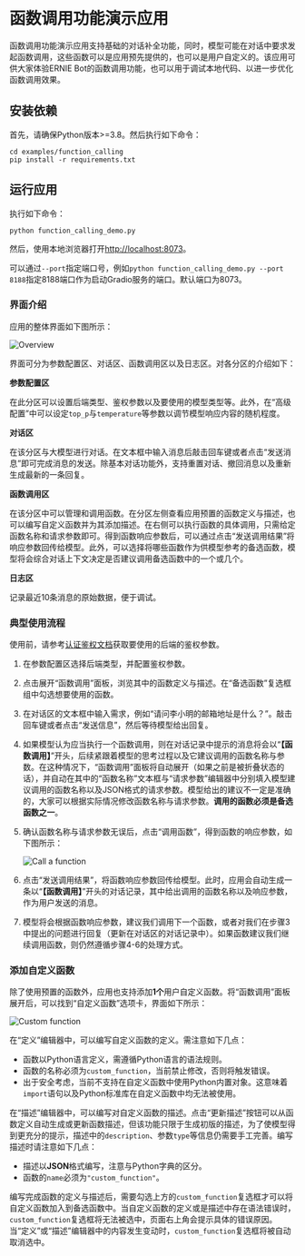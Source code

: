 # 函数调用功能演示应用

函数调用功能演示应用支持基础的对话补全功能，同时，模型可能在对话中要求发起函数调用，这些函数可以是应用预先提供的，也可以是用户自定义的。该应用可供大家体验ERNIE Bot的函数调用功能，也可以用于调试本地代码、以进一步优化函数调用效果。

## 安装依赖

首先，请确保Python版本>=3.8。然后执行如下命令：

```shell
cd examples/function_calling
pip install -r requirements.txt
```

## 运行应用

执行如下命令：

```shell
python function_calling_demo.py
```

然后，使用本地浏览器打开[http://localhost:8073](http://localhost:8073)。

可以通过`--port`指定端口号，例如`python function_calling_demo.py --port 8188`指定8188端口作为启动Gradio服务的端口。默认端口为8073。

### 界面介绍

应用的整体界面如下图所示：

![Overview](https://user-images.githubusercontent.com/21275753/268629662-454d756d-e8b0-49fa-98a5-35444ffd4bfe.png)

界面可分为参数配置区、对话区、函数调用区以及日志区。对各分区的介绍如下：

**参数配置区**

在此分区可以设置后端类型、鉴权参数以及要使用的模型类型等。此外，在“高级配置”中可以设定`top_p`与`temperature`等参数以调节模型响应内容的随机程度。

**对话区**

在该分区与大模型进行对话。在文本框中输入消息后敲击回车键或者点击“发送消息”即可完成消息的发送。除基本对话功能外，支持重置对话、撤回消息以及重新生成最新的一条回复。

**函数调用区**

在该分区中可以管理和调用函数。在分区左侧查看应用预置的函数定义与描述，也可以编写自定义函数并为其添加描述。在右侧可以执行函数的具体调用，只需给定函数名称和请求参数即可。得到函数响应参数后，可以通过点击“发送调用结果”将响应参数回传给模型。此外，可以选择将哪些函数作为供模型参考的备选函数，模型将会综合对话上下文决定是否建议调用备选函数中的一个或几个。

**日志区**

记录最近10条消息的原始数据，便于调试。

### 典型使用流程

使用前，请参考[认证鉴权文档](../../docs/authentication.md)获取要使用的后端的鉴权参数。

1. 在参数配置区选择后端类型，并配置鉴权参数。
2. 点击展开“函数调用”面板，浏览其中的函数定义与描述。在“备选函数”复选框组中勾选想要使用的函数。
3. 在对话区的文本框中输入需求，例如“请问李小明的邮箱地址是什么？”。敲击回车键或者点击“发送信息”，然后等待模型给出回复。
4. 如果模型认为应当执行一个函数调用，则在对话记录中提示的消息将会以“**【函数调用】**”开头，后续紧跟着模型的思考过程以及它建议调用的函数名称与参数。在这种情况下，“函数调用”面板将自动展开（如果之前是被折叠状态的话），并自动在其中的“函数名称”文本框与“请求参数”编辑器中分别填入模型建议调用的函数名称以及JSON格式的请求参数。模型给出的建议不一定是准确的，大家可以根据实际情况修改函数名称与请求参数。**调用的函数必须是备选函数之一**。
5. 确认函数名称与请求参数无误后，点击“调用函数”，得到函数的响应参数，如下图所示：

    ![Call a function](https://user-images.githubusercontent.com/21275753/268624448-e0fd4c28-3ecf-45cc-b2d8-2f5b66f1f73d.jpg)

6. 点击“发送调用结果”，将函数响应参数回传给模型。此时，应用会自动生成一条以“**【函数调用】**”开头的对话记录，其中给出调用的函数名称以及响应参数，作为用户发送的消息。
7. 模型将会根据函数响应参数，建议我们调用下一个函数，或者对我们在步骤3中提出的问题进行回复（更新在对话区的对话记录中）。如果函数建议我们继续调用函数，则仍然遵循步骤4-6的处理方式。

### 添加自定义函数

除了使用预置的函数外，应用也支持添加**1个**用户自定义函数。将“函数调用”面板展开后，可以找到“自定义函数”选项卡，界面如下所示：

![Custom function](https://user-images.githubusercontent.com/21275753/268624469-a6666d32-92f9-463c-9f6c-994d8c406e94.jpg)

在“定义”编辑器中，可以编写自定义函数的定义。需注意如下几点：

* 函数以Python语言定义，需遵循Python语言的语法规则。
* 函数的名称必须为`custom_function`，当前禁止修改，否则将触发错误。
* 出于安全考虑，当前不支持在自定义函数中使用Python内置对象。这意味着`import`语句以及Python标准库在自定义函数中均无法被使用。

在“描述”编辑器中，可以编写对自定义函数的描述。点击“更新描述”按钮可以从函数定义自动生成或更新函数描述，但该功能只限于生成初版的描述，为了使模型得到更充分的提示，描述中的`description`、参数`type`等信息仍需要手工完善。编写描述时请注意如下几点：

* 描述以**JSON**格式编写，注意与Python字典的区分。
* 函数的`name`必须为`"custom_function"`。

编写完成函数的定义与描述后，需要勾选上方的`custom_function`复选框才可以将自定义函数加入到备选函数中。当自定义函数的定义或是描述中存在语法错误时，`custom_function`复选框将无法被选中，页面右上角会提示具体的错误原因。当“定义”或“描述”编辑器中的内容发生变动时，`custom_function`复选框将被自动取消选中。
